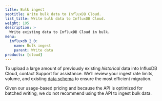 ```yaml
---
title: Bulk ingest
seotitle: Write bulk data to InfluxDB Cloud.
list_title: Write bulk data to InfluxDB Cloud.
weight: 105
description: >
  Write existing data to InfluxDB Cloud in bulk.
menu:
  influxdb_2_0:
    name: Bulk ingest
    parent: Write data
products: [cloud]
---
```


To upload a large amount of previously existing *historical* data into InfluxDB Cloud, contact Support for assistance.
We’ll review your ingest rate limits, volume, and existing [data schema](/influxdb/v2.0/reference/key-concepts/data-schema) to ensure the most efficient migration.

Given our usage-based pricing and because the API is optimized for batched writing, we do not recommend using the API to ingest bulk data.
